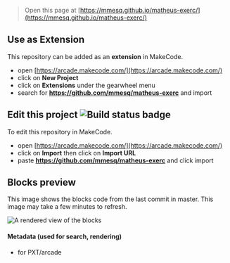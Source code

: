  


> Open this page at [https://mmesq.github.io/matheus-exerc/](https://mmesq.github.io/matheus-exerc/)

## Use as Extension

This repository can be added as an **extension** in MakeCode.

* open [https://arcade.makecode.com/](https://arcade.makecode.com/)
* click on **New Project**
* click on **Extensions** under the gearwheel menu
* search for **https://github.com/mmesq/matheus-exerc** and import

## Edit this project ![Build status badge](https://github.com/mmesq/matheus-exerc/workflows/MakeCode/badge.svg)

To edit this repository in MakeCode.

* open [https://arcade.makecode.com/](https://arcade.makecode.com/)
* click on **Import** then click on **Import URL**
* paste **https://github.com/mmesq/matheus-exerc** and click import

## Blocks preview

This image shows the blocks code from the last commit in master.
This image may take a few minutes to refresh.

![A rendered view of the blocks](https://github.com/mmesq/matheus-exerc/raw/master/.github/makecode/blocks.png)

#### Metadata (used for search, rendering)

* for PXT/arcade
<script src="https://makecode.com/gh-pages-embed.js"></script><script>makeCodeRender("{{ site.makecode.home_url }}", "{{ site.github.owner_name }}/{{ site.github.repository_name }}");</script>
